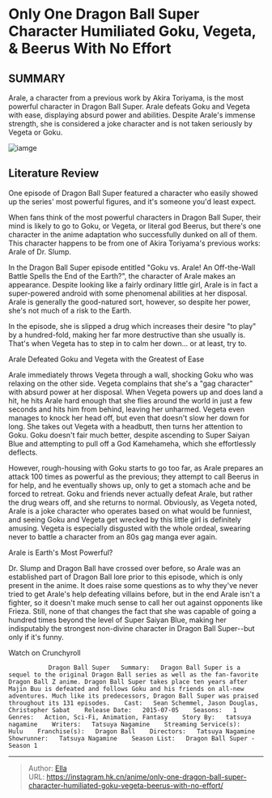 # Only One Dragon Ball Super Character Humiliated Goku, Vegeta, &amp; Beerus With No Effort


## SUMMARY 



  Arale, a character from a previous work by Akira Toriyama, is the most powerful character in Dragon Ball Super.   Arale defeats Goku and Vegeta with ease, displaying absurd power and abilities.   Despite Arale&#39;s immense strength, she is considered a joke character and is not taken seriously by Vegeta or Goku.  

![iamge](https://static1.srcdn.com/wordpress/wp-content/uploads/2022/09/goku-vegeta.jpg)

## Literature Review

One episode of Dragon Ball Super featured a character who easily showed up the series&#39; most powerful figures, and it&#39;s someone you&#39;d least expect.




When fans think of the most powerful characters in Dragon Ball Super, their mind is likely to go to Goku, or Vegeta, or literal god Beerus, but there&#39;s one character in the anime adaptation who successfully dunked on all of them. This character happens to be from one of Akira Toriyama&#39;s previous works: Arale of Dr. Slump.




In the Dragon Ball Super episode entitled &#34;Goku vs. Arale! An Off-the-Wall Battle Spells the End of the Earth?&#34;, the character of Arale makes an appearance. Despite looking like a fairly ordinary little girl, Arale is in fact a super-powered android with some phenomenal abilities at her disposal. Arale is generally the good-natured sort, however, so despite her power, she&#39;s not much of a risk to the Earth.

          

In the episode, she is slipped a drug which increases their desire &#34;to play&#34; by a hundred-fold, making her far more destructive than she usually is. That&#39;s when Vegeta has to step in to calm her down... or at least, try to.


 Arale Defeated Goku and Vegeta with the Greatest of Ease 
          




Arale immediately throws Vegeta through a wall, shocking Goku who was relaxing on the other side. Vegeta complains that she&#39;s a &#34;gag character&#34; with absurd power at her disposal. When Vegeta powers up and does land a hit, he hits Arale hard enough that she flies around the world in just a few seconds and hits him from behind, leaving her unharmed. Vegeta even manages to knock her head off, but even that doesn&#39;t slow her down for long. She takes out Vegeta with a headbutt, then turns her attention to Goku. Goku doesn&#39;t fair much better, despite ascending to Super Saiyan Blue and attempting to pull off a God Kamehameha, which she effortlessly deflects.

However, rough-housing with Goku starts to go too far, as Arale prepares an attack 100 times as powerful as the previous; they attempt to call Beerus in for help, and he eventually shows up, only to get a stomach ache and be forced to retreat. Goku and friends never actually defeat Arale, but rather the drug wears off, and she returns to normal. Obviously, as Vegeta noted, Arale is a joke character who operates based on what would be funniest, and seeing Goku and Vegeta get wrecked by this little girl is definitely amusing. Vegeta is especially disgusted with the whole ordeal, swearing never to battle a character from an 80s gag manga ever again.






 Arale is Earth&#39;s Most Powerful? 
          

Dr. Slump and Dragon Ball have crossed over before, so Arale was an established part of Dragon Ball lore prior to this episode, which is only present in the anime. It does raise some questions as to why they&#39;ve never tried to get Arale&#39;s help defeating villains before, but in the end Arale isn&#39;t a fighter, so it doesn&#39;t make much sense to call her out against opponents like Frieza. Still, none of that changes the fact that she was capable of going a hundred times beyond the level of Super Saiyan Blue, making her indisputably the strongest non-divine character in Dragon Ball Super--but only if it&#39;s funny.

Watch on Crunchyroll

               Dragon Ball Super   Summary:   Dragon Ball Super is a sequel to the original Dragon Ball series as well as the fan-favorite Dragon Ball Z anime. Dragon Ball Super takes place ten years after Majin Buu is defeated and follows Goku and his friends on all-new adventures. Much like its predecessors, Dragon Ball Super was praised throughout its 131 episodes.    Cast:   Sean Schemmel, Jason Douglas, Christopher Sabat    Release Date:   2015-07-05    Seasons:   1    Genres:   Action, Sci-Fi, Animation, Fantasy    Story By:   tatsuya nagamine    Writers:   Tatsuya Nagamine    Streaming Service(s):   Hulu    Franchise(s):   Dragon Ball    Directors:   Tatsuya Nagamine    Showrunner:   Tatsuya Nagamine    Season List:   Dragon Ball Super - Season 1      

---

> Author: [Ella](https://instagram.hk.cn/)  
> URL: https://instagram.hk.cn/anime/only-one-dragon-ball-super-character-humiliated-goku-vegeta-beerus-with-no-effort/  

